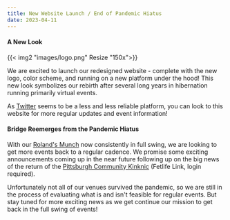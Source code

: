```yaml
---
title: New Website Launch / End of Pandemic Hiatus
date: 2023-04-11
---
```


<h4>A New Look</h4>

{{< img2 "images/logo.png" Resize "150x">}}

We are excited to launch our redesigned website - complete with the new logo, color scheme, and running on a new platform under the hood!  This new look symbolizes our rebirth after several long years in hibernation running primarily virtual events.

As [Twitter](twitter) seems to be a less and less reliable platform, you can look to this website for more regular updates and event information!

<h4>Bridge Reemerges from the Pandemic Hiatus</h4>

With our [Roland's Munch](group-info/bridge-events/munches) now consistently in full swing, we are looking to get more events back to a regular cadence.  We promise some exciting announcements coming up in the near future following up on the big news of the return of the [Pittsburgh Community Kinknic](https://fetlife.com/events/1278937) (Fetlife Link, login required).

Unfortunately not all of our venues survived the pandemic, so we are still in the process of evaluating what is and isn't feasible for regular events.  But stay tuned for more exciting news as we get continue our mission to get back in the full swing of events!
